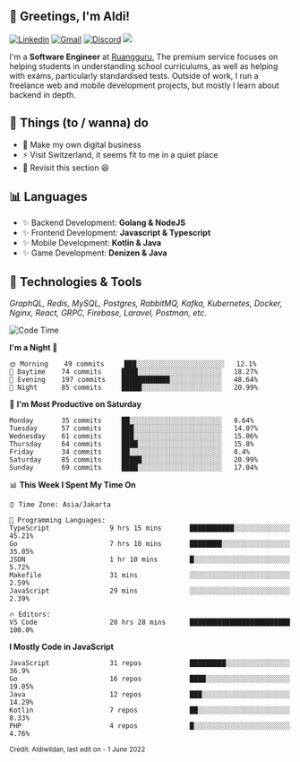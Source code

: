 <!-- Greetings -->
## 👋 Greetings, I'm Aldi!

<!-- Social Media -->
[![Linkedin](https://img.shields.io/badge/-aldiwildan-blue?style=flat&logo=Linkedin&logoColor=white)](https://www.linkedin.com/in/aldiwildan/)
[![Gmail](https://img.shields.io/badge/-aldiwild77@gmail.com-c14438?style=flat&logo=Gmail&logoColor=white)](mailto:aldiwild77@gmail.com)
[![Discord](https://img.shields.io/badge/-Chroma-5663F7?style=flat&logo=Discord&logoColor=white)](https://discord.gg/BUxraQ8)
![](https://komarev.com/ghpvc/?username=aldiwildan77&label=Visitor&color=2bbc8a)

<!-- Introduction -->
I'm a **Software Engineer** at [Ruangguru](https://ruangguru.com), The premium service focuses on helping students in understanding school curriculums, as well as helping with exams, particularly standardised tests. Outside of work, I run a freelance web and mobile development projects, but mostly I learn about backend in depth.

## 📃 Things (to / wanna) do
- 🐝 Make my own digital business
- ⚡ Visit Switzerland, it seems fit to me in a quiet place
- 🌱 Revisit this section 😆

## 📊 Languages
- ✨ Backend Development: **Golang & NodeJS**
- ✨ Frontend Development: **Javascript & Typescript**
- ✨ Mobile Development: **Kotlin & Java**
- ✨ Game Development: **Denizen & Java**

## 🔧 Technologies & Tools
*GraphQL, Redis, MySQL, Postgres, RabbitMQ, Kafka, Kubernetes, Docker, Nginx, React, GRPC, Firebase, Laravel, Postman, etc.*

<!--START_SECTION:waka-->
![Code Time](http://img.shields.io/badge/Code%20Time-0%20secs-blue)

**I'm a Night 🦉** 

```text
🌞 Morning    49 commits     ███░░░░░░░░░░░░░░░░░░░░░░   12.1% 
🌆 Daytime    74 commits     ████░░░░░░░░░░░░░░░░░░░░░   18.27% 
🌃 Evening    197 commits    ████████████░░░░░░░░░░░░░   48.64% 
🌙 Night      85 commits     █████░░░░░░░░░░░░░░░░░░░░   20.99%

```
📅 **I'm Most Productive on Saturday** 

```text
Monday       35 commits     ██░░░░░░░░░░░░░░░░░░░░░░░   8.64% 
Tuesday      57 commits     ███░░░░░░░░░░░░░░░░░░░░░░   14.07% 
Wednesday    61 commits     ███░░░░░░░░░░░░░░░░░░░░░░   15.06% 
Thursday     64 commits     ████░░░░░░░░░░░░░░░░░░░░░   15.8% 
Friday       34 commits     ██░░░░░░░░░░░░░░░░░░░░░░░   8.4% 
Saturday     85 commits     █████░░░░░░░░░░░░░░░░░░░░   20.99% 
Sunday       69 commits     ████░░░░░░░░░░░░░░░░░░░░░   17.04%

```


📊 **This Week I Spent My Time On** 

```text
⌚︎ Time Zone: Asia/Jakarta

💬 Programming Languages: 
TypeScript               9 hrs 15 mins       ███████████░░░░░░░░░░░░░░   45.21% 
Go                       7 hrs 10 mins       ████████░░░░░░░░░░░░░░░░░   35.05% 
JSON                     1 hr 10 mins        █░░░░░░░░░░░░░░░░░░░░░░░░   5.72% 
Makefile                 31 mins             ░░░░░░░░░░░░░░░░░░░░░░░░░   2.59% 
JavaScript               29 mins             ░░░░░░░░░░░░░░░░░░░░░░░░░   2.39%

🔥 Editors: 
VS Code                  20 hrs 28 mins      █████████████████████████   100.0%

```

**I Mostly Code in JavaScript** 

```text
JavaScript               31 repos            █████████░░░░░░░░░░░░░░░░   36.9% 
Go                       16 repos            ████░░░░░░░░░░░░░░░░░░░░░   19.05% 
Java                     12 repos            ███░░░░░░░░░░░░░░░░░░░░░░   14.29% 
Kotlin                   7 repos             ██░░░░░░░░░░░░░░░░░░░░░░░   8.33% 
PHP                      4 repos             █░░░░░░░░░░░░░░░░░░░░░░░░   4.76%

```



<!--END_SECTION:waka-->

<sub>Credit: Aldiwildan, last edit on - 1 June 2022</sub>
